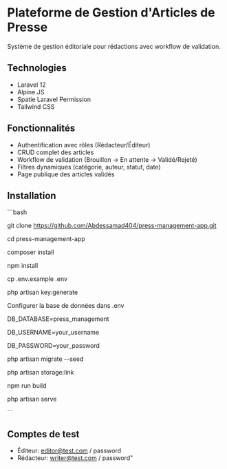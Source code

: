 # Plateforme de Gestion d'Articles de Presse

Système de gestion éditoriale pour rédactions avec workflow de validation.

## Technologies
- Laravel 12
- Alpine.JS
- Spatie Laravel Permission
- Tailwind CSS

## Fonctionnalités
- Authentification avec rôles (Rédacteur/Éditeur)
- CRUD complet des articles
- Workflow de validation (Brouillon → En attente → Validé/Rejeté)
- Filtres dynamiques (catégorie, auteur, statut, date)
- Page publique des articles validés

## Installation
\`\`\`bash

git clone https://github.com/Abdessamad404/press-management-app.git

cd press-management-app

composer install

npm install

cp .env.example .env

php artisan key:generate


Configurer la base de données dans .env

DB_DATABASE=press_management

DB_USERNAME=your_username

DB_PASSWORD=your_password



php artisan migrate --seed

php artisan storage:link

npm run build

php artisan serve

\`\`\`

## Comptes de test
- Éditeur: editor@test.com / password
- Rédacteur: writer@test.com / password"
